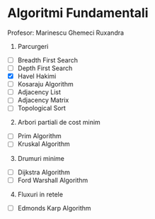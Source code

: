 # Algoritmi Fundamentali
Profesor: Marinescu Ghemeci Ruxandra

1. Parcurgeri
- [ ] Breadth First Search
- [ ] Depth First Search
- [x] Havel Hakimi
- [ ] Kosaraju Algorithm
- [ ] Adjacency List
- [ ] Adjacency Matrix
- [ ] Topological Sort
2. Arbori partiali de cost minim
- [ ] Prim Algorithm
- [ ] Kruskal Algorithm
3. Drumuri minime
- [ ] Dijkstra Algorithm
- [ ] Ford Warshall Algorithm
4. Fluxuri in retele
- [ ] Edmonds Karp Algorithm
